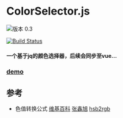
# ColorSelector.js

![版本 0.3](https://img.shields.io/badge/版本-0.3-red.svg)  

<a href="https://reedbf.github.io/ColorSelector.js/"><img src="https://reedbf.github.io/ColorSelector.js/img/cs.png" alt="Build Status"></a>

#### 一个基于jq的**颜色选择器**，后续会同步至vue...
### [demo](https://reedbf.github.io/ColorSelector.js/)

## 参考
* 色值转换公式
[维基百科](http://en.wikipedia.org/wiki/HSL_color_space.)
[张鑫旭](https://www.zhangxinxu.com/wordpress/2010/03/javascript-hex-rgb-hsl-color-convert/)
[hsb2rgb](https://github.com/jankuca/hsb2rgb)

